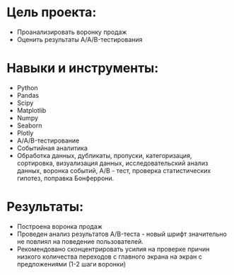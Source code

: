 # Цель проекта: 

- Проанализировать воронку продаж
- Оценить результаты A/A/B-тестирования

# Навыки и инструменты:

- Python
- Pandas
- Scipy
- Matplotlib
- Numpy
- Seaborn
- Plotly
- А/A/B-тестирование
- Событийная аналитика
- Обработка данных, дубликаты, пропуски, категоризация, сортировка, визуализация данных, исследовательский анализ данных, воронка событий, A/B - тест, проверка статистических гипотез, поправка Бонферрони.

# Результаты:
- Построена воронка продаж
- Проведен анализ результатов A/B-теста - новый шрифт значительно не повлиял на поведение пользователей.
- Рекомендовано сконцентрировать усилия на проверке причин низкого количества переходов с главного экрана на экран с предложениями (1-2 шаги воронки)
